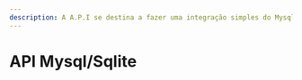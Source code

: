 ```yaml
---
description: A A.P.I se destina a fazer uma integração simples do Mysql e Sqlite
---
```


# API Mysql/Sqlite
